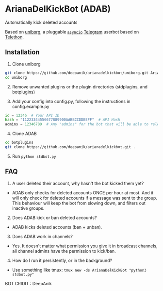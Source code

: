 # ArianaDelKickBot (ADAB)
Automatically kick deleted accounts

Based on [uniborg](DeepAnik/uniborg), a pluggable 
[``asyncio``](https://docs.python.org/3/library/asyncio.html) 
[Telegram](https://telegram.org) userbot based on
[Telethon](LonamiWebs/Telethon).


## Installation
1.  Clone uniborg

```sh
git clone https://github.com/deepanik/arianadelkickbot/uniborg.git ArianaDelKickBot
cd uniborg
```

2.  Remove unwanted plugins or the plugin directories (stdplugins, and botplugins)

3.  Add your config into config.py, following the instructions in config.example.py

```python
id = 12345  # Your API ID
hash = "11223344556677889900AABBCCDDEEFF"  # API Hash
admins = 12346789  # Any "admins" for the bot that will be able to reload the plugins
```

4.  Clone ADAB

```sh
cd botplugins
git clone https://github.com/deepanik/arianadelkickbot.git .
```

5.  Run `python stdbot.py`


## FAQ
1.  A user deleted their account, why hasn't the bot kicked them yet?

*  ADAB only checks for deleted accounts ONCE per hour at most.  And it will only check for deleted accounts if a message was sent to the group.  This behaviour will keep the bot from slowing down, and filters out inactive groups.

2.  Does ADAB kick or ban deleted accounts?

*  ADAB kicks deleted accounts (ban + unban).

3.  Does ADAB work in channels?

*  Yes.  It doesn't matter what permission you give it in broadcast channels, all channel admins have the permission to kick/ban.

4.  How do I run it persistently, or in the background?

*  Use something like tmux: `tmux new -ds ArianaDelKickBot "python3 stdbot.py"`	


BOT CRIDIT : DeepAnik
